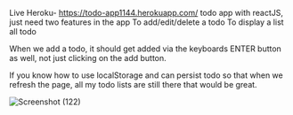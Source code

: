 Live Heroku- https://todo-app1144.herokuapp.com/
 todo app with reactJS, just need two features in the app 
To add/edit/delete a todo
To display a list all todo

When we add a todo, it should get added via the keyboards ENTER button as well, not just clicking on the add button.

If you know how to use localStorage and can persist todo so that when we refresh the page, all my todo lists are still there that would be great. 


![Screenshot (122)](https://user-images.githubusercontent.com/72183704/129672212-c35d094e-1483-4295-bafc-aa7e326cf360.png)
